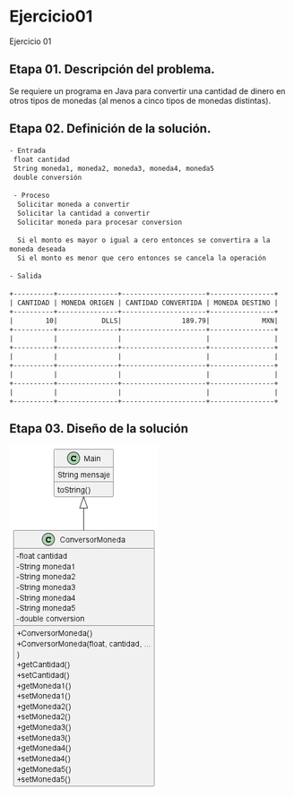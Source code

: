 # Ejercicio01
Ejercicio 01

## Etapa 01. Descripción del problema.
Se requiere un programa en Java para convertir una cantidad de dinero en otros tipos de monedas (al menos a cinco tipos de monedas distintas). 

## Etapa 02. Definición de la solución.

~~~
- Entrada
 float cantidad
 String moneda1, moneda2, moneda3, moneda4, moneda5
 double conversión
 
 - Proceso 
  Solicitar moneda a convertir
  Solicitar la cantidad a convertir
  Solicitar moneda para procesar conversion
  
  Si el monto es mayor o igual a cero entonces se convertira a la moneda deseada
  Si el monto es menor que cero entonces se cancela la operación
  
- Salida

+----------+---------------+---------------------+----------------+
| CANTIDAD | MONEDA ORIGEN | CANTIDAD CONVERTIDA | MONEDA DESTINO |
+----------+---------------+---------------------+----------------+
|        10|           DLLS|               189.79|             MXN|
+----------+---------------+---------------------+----------------+
|          |               |                     |                |
+----------+---------------+---------------------+----------------+
|          |               |                     |                |
+----------+---------------+---------------------+----------------+
|          |               |                     |                |
+----------+---------------+---------------------+----------------+
|          |               |                     |                |
+----------+---------------+---------------------+----------------+
~~~

## Etapa 03. Diseño de la solución

![](https://github.com/OmarGR203/Ejercicio01/blob/main/Diagrama%20de%20clases.png)
  
